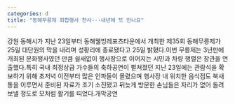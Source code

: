 ```yaml
---
categories: d
title: "동해무릉제 화합행사 찬사···내년에 또 만나요"
---
```

강원 동해시가 지난 23일부터 동해웰빙레포츠타운에서 개최한 제35회 동해무릉제가 25일 대단원의 막을 내리며 성황리에 종료됐다고 25일 밝혔다.이번 무릉제는 3년만에 개최된 문화행사였던 만큼 쉴새없이 행사장으로 이어지는 시민과 차량 행렬은 장관을 연출했다.특히 국내 최정상급 가수들의 축하공연이 펼쳐졌던 지난 23일에는 관람석을 확보하기 위해 초저녁 이전부터 많은 인파들이 몰렸으며 행사장 내 위치한 음식점도 북새통을 이루면서 준비된 자료가 조기 소진됐고 뒤늦게 방문한 손님들은 자리가 없어 돌려보낼 정도로 모처럼 활기를 띠었다.개막공연